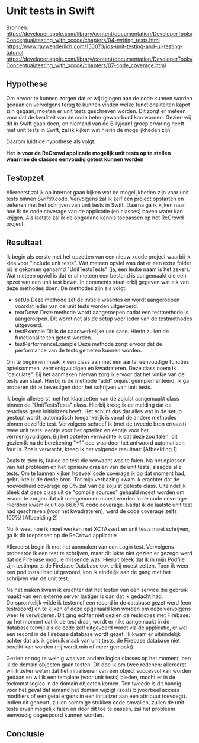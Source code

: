 # Unit tests in Swift
Bronnen: 
https://developer.apple.com/library/content/documentation/DeveloperTools/Conceptual/testing_with_xcode/chapters/04-writing_tests.html
https://www.raywenderlich.com/150073/ios-unit-testing-and-ui-testing-tutorial
https://developer.apple.com/library/content/documentation/DeveloperTools/Conceptual/testing_with_xcode/chapters/07-code_coverage.html

## Hypothese
Om ervoor te kunnen zorgen dat er wijzigingen aan de code kunnen worden gedaan en vervolgens terug te kunnen vinden welke functionaliteiten kapot zijn gegaan, moeten er unit tests geschreven worden. Dit zorgt er meteen voor dat de kwaliteit van de code beter gewaarbord kan worden. Gezien wij dit in Swift gaan doen, en niemand van de Billyjean1 groep ervaring heeft met unit tests in Swift, zal ik kijken wat hierin de mogelijkheden zijn.

Daarom luidt de hypothese als volgt:

**Het is voor de ReCrowd applicatie mogelijk unit tests op te stellen waarmee de classes eenvoudig getest kunnen worden**

## Testopzet
Allereerst zal ik op internet gaan kijken wat de mogelijkheden zijn voor unit tests binnen Swift/Xcode. Vervolgens zal ik zelf een project opstarten en oefenen met het schrijven van unit tests in Swift. Daarna ga ik kijken naar hoe ik de code coverage van de applicatie (en classes) boven water kan krijgen. Als laatste zal ik de opgedane kennis toepassen op het ReCrowd project.


## Resultaat
Ik begin als eerste met het opzetten van een nieuw xcode project waarbij ik kies voor "include unit tests". Wat meteen opviel was dat er een extra folder bij is gekomen genaamd "UnitTestsTests" (ja, een leuke naam is het zeker). Wat meteen opviel is dat er al meteen een bestand is aangemaakt die een opzet van een unit test bevat. In comments staat erbij gegeven wat elk van deze methodes doen. De methodes zijn als volgt: 
* setUp
Deze methode zet de initiële waardes en wordt aangeroepen voordat ieder van de unit tests worden uitgevoerd. 
* tearDown
Deze methode wordt aangeroepen nadat een testmethode is aangeroepen. Dit wordt net als de setup voor ieder van de testmethodes uitgevoerd.
* testExample
Dit is de daadwerkelijke use case. Hierin zullen de functionaliteiten getest worden.
* testPerformanceExample
Deze methode zorgt ervoor dat de performance van de tests gemeten kunnen worden. 

Om te beginnen maak ik een class aan met een aantal eenvoudige functies: optelsommen, vermenigvuldigen en kwadrateren. Deze class noem ik "calculate". Bij het aanmaken hiervan zorg ik ervoor dat het vinkje van de tests aan staat. Hierbij is de methode "add" onjuist geïmplementeerd, ik ga proberen dit te bevestigen door het schrijven van unit tests.

Ik begin allereerst met het klaarzetten van de zojuist aangemaakt class binnen de "UnitTestsTests" class. Hierbij kreeg ik de melding dat de testclass geen initializers heeft. Het schijnt dus dat alles wat in de setup gestopt wordt, automatisch toegankelijk is vanaf de andere methodes binnen dezelfde test. Vervolgens schreef ik (met de tweede bron ernaast) twee unit tests: eentje voor het optellen en eentje voor het vermenigvuldigen. Bij het optellen verwachte ik dat deze zou falen, dit gezien ik na de berekening "+1" doe waardoor het antwoord automatisch fout is. Zoals verwacht, kreeg ik het volgende resultaat:
[Afbeelding 1]

Zoals te zien is, faalde de test die verwacht was te falen. Na het oplossen van het probleem en het opnieuw draaien van de unit tests, slaagde alle tests.
Om te kunnen kijken hoeveel code coverage ik op dat moment had, gebruikte ik de derde bron. Tot mijn verbazing kwam ik erachter dat de hoeveelheid coverage op 0% zat van de zojuist geteste class. Uiteindelijk bleek dat deze class uit de "compile sources" gehaald moest worden om ervoor te zorgen dat dit meegenomen moest worden in de code coverage. Hierdoor kwam ik uit op 66.67% code coverage. Nadat ik de laatste unit test had geschreven (voor het kwadrateren), werd de code coverage zelfs 100%!
[Afbeelding 2]

Nu ik weet hoe ik moet werken met XCTAssert en unit tests moet schrijven, ga ik dit toepassen op de ReCrowd applicatie. 

Allereerst begin ik met het aanmaken van een Login test. Vervolgens probeerde ik een test te schrijven, maar dit lukte niet gezien er gezegd werd dat de Firebase module missende was. Hieruit bleek dat ik in mijn Podfile zijn testimports de Firebase Database ook erbij moest zetten. Toen ik weer een pod install had uitgevoerd, kon ik eindelijk aan de gang met het schrijven van de unit test. 

Na het maken kwam ik erachter dat het testen van een service die gebruik maakt van een externe server lastiger is dan dat ik gedacht had. Oorspronkelijk wilde ik testen of een record in de database gezet werd (een testrecord) en te kijken of deze opgehaald kon worden om deze vervolgens weer te verwijderen. Dit ging echter niet gezien de restricties met Firebase: op het moment dat ik de test draai, wordt er niks aangemaakt in de database terwijl als de code zelf uitgevoerd wordt via de applicatie, er wel een record in de Firebase database wordt gezet. Ik kwam er uiteindelijk achter dat als ik gebruik maak van unit tests, de Firebase database niet bereikt kan worden (hij wordt min of meer gemockt). 

Gezien er nog te weinig was van andere logica classes op het moment, ben ik de domain objecten gaan testen. Dit doe ik om twee redenen: allereerst wil ik zeker weten dat het initialiseren van een object succesvol kan worden gedaan en wil ik een template (voor unit tests) bieden, mocht er in de toekomst logica in de domain objecten komen. Ten tweede is dit handig voor het geval dat iemand het domain wijzigt (zoals bijvoorbeel access modifiers of een getal ergens in een initializer aan een attribuut toevoegt). Indien dit gebeurt, zullen sommige stukken code omvallen, zullen de unit tests ervan mogelijk falen en door dit toe te passen, zal het probleem eenvoudig opgespoord kunnen worden.

## Conclusie
